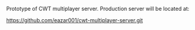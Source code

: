 Prototype of CWT multiplayer server. Production server will be located at:

https://github.com/eazar001/cwt-multiplayer-server.git
